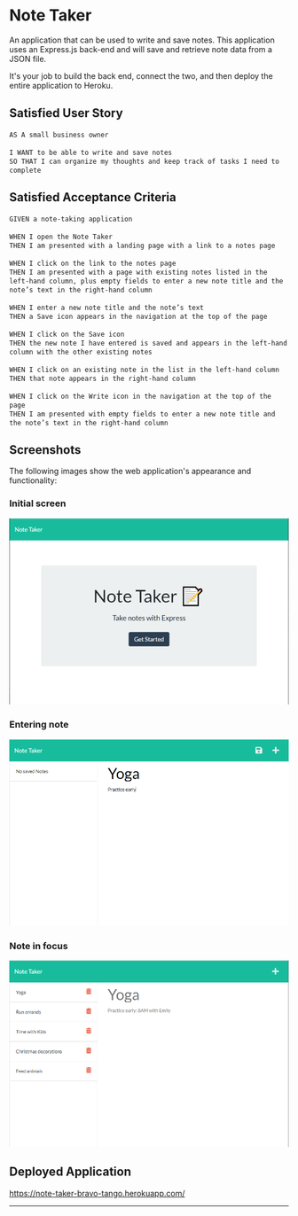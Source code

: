 # Note Taker

An application that can be used to write and save notes. This application uses an Express.js back-end and will save and retrieve note data from a JSON file.

It's your job to build the back end, connect the two, and then deploy the entire application to Heroku.

## Satisfied User Story

```
AS A small business owner

I WANT to be able to write and save notes
SO THAT I can organize my thoughts and keep track of tasks I need to complete
```

## Satisfied Acceptance Criteria

```
GIVEN a note-taking application

WHEN I open the Note Taker
THEN I am presented with a landing page with a link to a notes page

WHEN I click on the link to the notes page
THEN I am presented with a page with existing notes listed in the left-hand column, plus empty fields to enter a new note title and the note’s text in the right-hand column

WHEN I enter a new note title and the note’s text
THEN a Save icon appears in the navigation at the top of the page

WHEN I click on the Save icon
THEN the new note I have entered is saved and appears in the left-hand column with the other existing notes

WHEN I click on an existing note in the list in the left-hand column
THEN that note appears in the right-hand column

WHEN I click on the Write icon in the navigation at the top of the page
THEN I am presented with empty fields to enter a new note title and the note’s text in the right-hand column
```

## Screenshots

The following images show the web application's appearance and functionality:

### Initial screen

![Initial screen.](./public/assets/images/IntroScreen.png)

### Entering note

![Entering note.](./public/assets/images/EnteringNote.png)

### Note in focus

![Note in focus.](./public/assets/images/FocusNote.png)

## Deployed Application

<a href="https://note-taker-bravo-tango.herokuapp.com/" target="_blank">https://note-taker-bravo-tango.herokuapp.com/</a>

---
